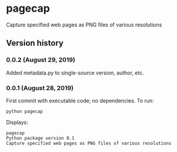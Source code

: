 # pagecap

Capture specified web pages as PNG files of various resolutions

## Version history

### 0.0.2 (August 29, 2019)

Added metadata.py to single-source version, author, etc.

### 0.0.1 (August 28, 2019)

First commit with executable code; no dependencies. To run:

`python pagecap`

Displays:

```
pagecap
Python package version 0.1
Capture specified web pages as PNG files of various resolutions
```
